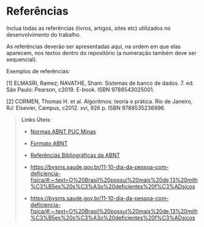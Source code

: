 # Referências

Inclua todas as referências (livros, artigos, sites etc) utilizados no desenvolvimento do trabalho.

As referências deverão ser apresentadas aqui, na ordem em que elas aparecem, nos textos dentro do repositório (a numeração também deve ser sequencial).

Exemplos de referências:

[1] ELMASRI, Ramez; NAVATHE, Sham. Sistemas de banco de dados. 7. ed. São Paulo: Pearson, c2019. E-book. ISBN 9788543025001. 

[2] CORMEN, Thomas H. et al. Algoritmos: teoria e prática. Rio de Janeiro, RJ: Elsevier, Campus, c2012. xvi, 926 p. ISBN 9788535236996.

> **Links Úteis**:
> - [Normas ABNT PUC Minas](http://portal.pucminas.br/biblioteca/documentos/ABNT-Formatar-indicar-citacoes-e-referencia-las.pdf)
> - [Formato ABNT](https://www.normastecnicas.com/abnt/trabalhos-academicos/referencias/)
> - [Referências Bibliográficas da ABNT](https://comunidade.rockcontent.com/referencia-bibliografica-abnt/)
>
> - https://bvsms.saude.gov.br/11-10-dia-da-pessoa-com-deficiencia-fisica/#:~:text=O%20Brasil%20possui%20mais%20de,13%20milh%C3%B5es%20s%C3%A3o%20deficientes%20f%C3%ADsicos
>
> - https://bvsms.saude.gov.br/11-10-dia-da-pessoa-com-deficiencia-fisica/#:~:text=O%20Brasil%20possui%20mais%20de,13%20milh%C3%B5es%20s%C3%A3o%20deficientes%20f%C3%ADsicos

